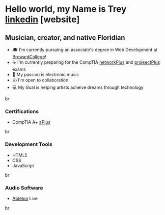 # Hello world, my Name is Trey [linkedin] [website]

## Musician, creator, and native Floridian

- :mortar_board: I'm currently pursuing an associate's degree in Web Development at [BrowardCollege]!
- :coffee: I'm currently preparing for the CompTIA [networkPlus] and [projeectPlus] exams
- :musical_keyboard: My passion is electronic music
- :thumbsup: I'm open to collaboration
- :computer: My Goal is helping artists acheive dreams through technology

br

### Certifications

- CompTIA A+ [aPlus]

br

### Development Tools

- HTML5
- CSS
- JavaScript

br

### Audio Software

- [Ableton] Live

br

[linkedin]: https://www.linkedin.com/in/trey-dolan-0a454411b/
[soundcloud]: https://soundcloud.com/trey-dolan?utm_source=clipboard&utm_medium=text&utm_campaign=social_sharing
[BrowardCollege]: https://www.broward.edu/
[Ableton]: https://www.ableton.com/en/
[aPlus]: https://www.comptia.org/certifications/a
[networkPlus]: https://www.comptia.org/certifications/network
[projeectPlus]: https://www.comptia.org/certifications/project

